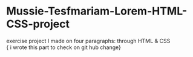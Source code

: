 # Mussie-Tesfmariam-Lorem-HTML-CSS-project
exercise project I made on four paragraphs: through HTML &amp; CSS   
{ i wrote this part to check on git hub change}
